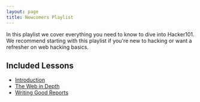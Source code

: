 ```yaml
---
layout: page
title: Newcomers Playlist
---
```


In this playlist we cover everything you need to know to dive into Hacker101.  We recommend starting with this playlist if you're new to hacking or want a refresher on web hacking basics.

Included Lessons
-----------------

- [Introduction](../sessions/introduction.md)
- [The Web in Depth](../sessions/web_in_depth.md)
- [Writing Good Reports](../sessions/good_reports.md)

